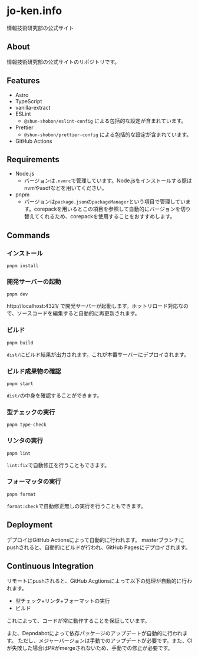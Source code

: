 # jo-ken.info

情報技術研究部の公式サイト

## About

情報技術研究部の公式サイトのリポジトリです。

## Features

- Astro
- TypeScript
- vanilla-extract
- ESLint
  - `@shun-shobon/eslint-config` による包括的な設定が含まれています。
- Prettier
  - `@shun-shobon/prettier-config` による包括的な設定が含まれています。
- GitHub Actions

## Requirements

- Node.js
  - バージョンは`.nvmrc`で管理しています。Node.jsをインストールする際はnvmやasdfなどを用いてください。
- pnpm
  - バージョンは`package.json`の`packageManager`という項目で管理しています。corepackを用いるとこの項目を参照して自動的にバージョンを切り替えてくれるため、corepackを使用することをおすすめします。

## Commands

### インストール

```shell
pnpm install
```

### 開発サーバーの起動

```shell
pnpm dev
```

http://localhost:4321/ で開発サーバーが起動します。ホットリロード対応なので、ソースコードを編集すると自動的に再更新されます。

### ビルド

```shell
pnpm build
```

`dist/`にビルド結果が出力されます。これが本番サーバーにデプロイされます。

### ビルド成果物の確認

```shell
pnpm start
```

`dist/`の中身を確認することができます。

### 型チェックの実行

```shell
pnpm type-check
```

### リンタの実行

```shell
pnpm lint
```

`lint:fix`で自動修正を行うこともできます。

### フォーマッタの実行

```shell
pnpm format
```

`format:check`で自動修正無しの実行を行うこともできます。

## Deployment

デプロイはGitHub Actionsによって自動的に行われます。
masterブランチにpushされると、自動的にビルドが行われ、GitHub Pagesにデプロイされます。

## Continuous Integration

リモートにpushされると、GitHub Acgtionsによって以下の処理が自動的に行われます。

- 型チェック+リンタ+フォーマットの実行
- ビルド

これによって、コードが常に動作することを保証しています。

また、Depndabotによって依存パッケージのアップデートが自動的に行われます。
ただし、メジャーバージョンは手動でのアップデートが必要です。また、CIが失敗した場合はPRがmergeされないため、手動での修正が必要です。
